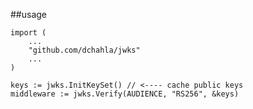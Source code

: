 ##usage
	
	import (
		...
		"github.com/dchahla/jwks"
	 	...
	)
	 
 	keys := jwks.InitKeySet() // <---- cache public keys
	middleware := jwks.Verify(AUDIENCE, "RS256", &keys)
	
